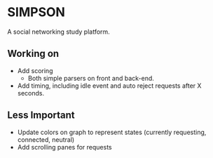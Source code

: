 SIMPSON
=======

A social networking study platform.

Working on
----------
- Add scoring
	+ Both simple parsers on front and back-end.
- Add timing, including idle event and auto reject requests after X seconds.

Less Important
--------------
- Update colors on graph to represent states (currently requesting, connected, neutral)
- Add scrolling panes for requests